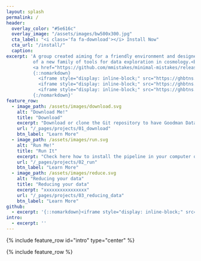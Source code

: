 ```yaml
---
layout: splash
permalink: /
header:
  overlay_color: "#5e616c"
  overlay_image: "/assets/images/bw500x300.jpg"
  cta_label: "<i class='fa fa-download'></i> Install Now"
  cta_url: "/install/"
  caption:
excerpt: 'A group created aiming for a friendly environment and designed to develop 
          of a new family of tools for data exploration in cosmology.<br /> <small>
          <a href="https://github.com/mmistakes/minimal-mistakes/releases/tag/4.4.1">Latest release v4.4.1</a></small><br /><br /> 
          {::nomarkdown}
            <iframe style="display: inline-block;" src="https://ghbtns.com/github-btn.html?user=b1quint&repo=goodman&type=star&count=true&size=large" frameborder="0" scrolling="0" width="160px" height="30px"></iframe>
            <iframe style="display: inline-block;" src="https://ghbtns.com/github-btn.html?user=b1quint&repo=goodman&type=watch&count=true&size=large" frameborder="0" scrolling="0" width="160px" height="30px"></iframe>
            <iframe style="display: inline-block;" src="https://ghbtns.com/github-btn.html?user=b1quint&repo=goodman&type=fork&count=true&size=large" frameborder="0" scrolling="0" width="158px" height="30px"></iframe>
          {:/nomarkdown}'
feature_row:
  - image_path: /assets/images/download.svg
    alt: "Download Me!"
    title: "Download"
    excerpt: "Download or clone the Git repository to have Goodman Data-Reduction Pipeline in your computer."
    url: "/_pages/projects/01_download"
    btn_label: "Learn More"
  - image_path: /assets/images/run.svg
    alt: "Run Me!"
    title: "Run It"
    excerpt: "Check here how to install the pipeline in your computer or to check how to get information to run it in our servers."
    url: "/_pages/projects/02_run"
    btn_label: "Learn More"
  - image_path: /assets/images/reduce.svg
    alt: "Reducing your data"
    title: "Reducing your data"
    excerpt: "xxxxxxxxxxxxxxxx"
    url: "/_pages/projects/03_reducing_data"
    btn_label: "Learn More"
github:
  - excerpt: '{::nomarkdown}<iframe style="display: inline-block;" src="https://ghbtns.com/github-btn.html?user=mmistakes&repo=minimal-mistakes&type=star&count=true&size=large" frameborder="0" scrolling="0" width="160px" height="30px"></iframe> <iframe style="display: inline-block;" src="https://ghbtns.com/github-btn.html?user=mmistakes&repo=minimal-mistakes&type=fork&count=true&size=large" frameborder="0" scrolling="0" width="158px" height="30px"></iframe>{:/nomarkdown}'
intro:
  - excerpt: ''
---
```


{% include feature_row id="intro" type="center" %}

{% include feature_row %}
